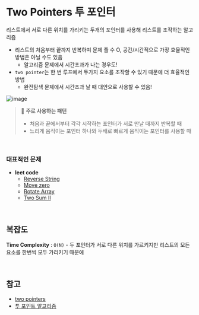 # Two Pointers 투 포인터
리스트에서 서로 다른 위치를 가리키는 두개의 포인터를 사용해 리스트를 조작하는 알고리즘 
- 리스트의 처음부터 끝까지 반복하며 문제 풀 수 O, 공간/시간적으로 가장 효율적인 방법은 아닐 수도 있음
   - 알고리즘 문제에서 시간초과가 나는 경우도!
- `two pointer`는 한 번 루프에서 두가지 요소를 조작할 수 있기 때문에 더 효율적인 방법
   - 완전탐색 문제에서 시간초과 날 때 대안으로 사용할 수 있음!

![image](https://user-images.githubusercontent.com/44824456/168065257-09b9f803-2d9f-4f80-9c8c-1b2754647f58.png)


> 📌 **주로 사용하는 패턴**
> - 처음과 끝에서부터 각각 시작하는 포인터가 서로 만날 때까지 반복할 때
> - 느리게 움직이는 포인터 하나와 두배로 빠르게 움직이는 포인터를 사용할 때

<br />

### 대표적인 문제
- **leet code**
   - [Reverse String](https://leetcode.com/problems/reverse-string/)
   - [Move zero](https://leetcode.com/problems/move-zeroes/)
   - [Rotate Array](https://leetcode.com/problems/rotate-array/)
   - [Two Sum II](https://leetcode.com/problems/two-sum-ii-input-array-is-sorted/)

<br />

## 복잡도
**Time Complexity** : `O(N)` - 두 포인터가 서로 다른 위치를 가르키지만 리스트의 모든 요소를 한번씩 모두 가리키기 때문에

<br />

## 참고
- [two pointers](https://algodaily.com/lessons/using-the-two-pointer-technique)
- [투 포인트 알고리즘](https://github.com/WooVictory/Ready-For-Tech-Interview/blob/master/Algorithm/%ED%88%AC%ED%8F%AC%EC%9D%B8%ED%84%B0%20%EC%95%8C%EA%B3%A0%EB%A6%AC%EC%A6%98.md)
